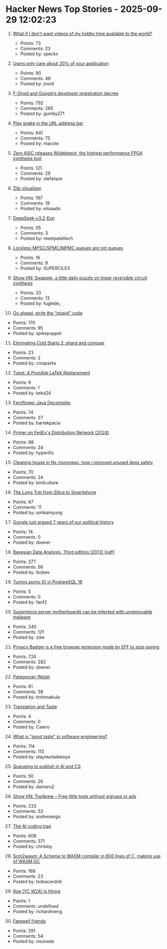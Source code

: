 # Hacker News Top Stories - 2025-09-29 12:02:23

1. [What if I don't want videos of my hobby time available to the world?](https://neilzone.co.uk/2025/09/what-if-i-dont-want-videos-of-my-hobby-time-available-to-the-entire-world/)
   - Points: 73
   - Comments: 23
   - Posted by: speckx

2. [Users only care about 20% of your application](https://idiallo.com/blog/users-only-care-about-20-percent)
   - Points: 90
   - Comments: 46
   - Posted by: jnord

3. [F-Droid and Google’s developer registration decree](https://f-droid.org/2025/09/29/google-developer-registration-decree.html)
   - Points: 792
   - Comments: 285
   - Posted by: gumby271

4. [Play snake in the URL address bar](https://demian.ferrei.ro/snake/)
   - Points: 641
   - Comments: 75
   - Posted by: macote

5. [Zero ASIC releases Wildebeest, the highest performance FPGA synthesis tool](https://www.zeroasic.com/blog/wildebeest-launch)
   - Points: 121
   - Comments: 29
   - Posted by: stefanpie

6. [Zlib visualizer](https://lynn.github.io/flateview/)
   - Points: 197
   - Comments: 19
   - Posted by: elisaado

7. [DeepSeek-v3.2-Exp](https://github.com/deepseek-ai/DeepSeek-V3.2-Exp)
   - Points: 55
   - Comments: 3
   - Posted by: meetpateltech

8. [Lockless MPSC/SPMC/MPMC queues are not queues](https://alexsaveau.dev/blog/opinions/performance/lockness/lockless-queues-are-not-queues)
   - Points: 16
   - Comments: 9
   - Posted by: SUPERCILEX

9. [Show HN: Swapple, a little daily puzzle on linear reversible circuit synthesis](https://swapple.fuglede.dk)
   - Points: 33
   - Comments: 13
   - Posted by: fuglede_

10. [Go ahead, write the “stupid” code](https://spikepuppet.io/posts/write-the-stupid-code/)
   - Points: 170
   - Comments: 95
   - Posted by: spikepuppet

11. [Eliminating Cold Starts 2: shard and conquer](https://blog.cloudflare.com/eliminating-cold-starts-2-shard-and-conquer/)
   - Points: 23
   - Comments: 2
   - Posted by: cmsparks

12. [Typst: A Possible LaTeX Replacement](https://lwn.net/Articles/1037577/)
   - Points: 9
   - Comments: 1
   - Posted by: keks24

13. [Fernflower Java Decompiler](https://github.com/JetBrains/fernflower)
   - Points: 74
   - Comments: 27
   - Posted by: bartekpacia

14. [Primer on FedEx's Distribution Network (2024)](https://ontheseams.substack.com/p/a-brief-primer-on-fedexs-distribution)
   - Points: 98
   - Comments: 24
   - Posted by: hyperific

15. [Cleaning house in Nx monorepo, how i removed unused deps safely](https://johnjames.blog/posts/cleaning-house-in-nx-monorepo-how-i-removed-120-unused-deps-safely)
   - Points: 70
   - Comments: 24
   - Posted by: birdculture

16. [The Long Trip from Silica to Smartphone](https://spectrum.ieee.org/the-long-strange-trip-from-silica-to-smartphone)
   - Points: 67
   - Comments: 11
   - Posted by: sohkamyung

17. [Google just erased 7 years of our political history](https://www.thebriefing.ie/google-just-erased-7-years-of-our-political-history/)
   - Points: 14
   - Comments: 0
   - Posted by: doener

18. [Bayesian Data Analysis, Third edition (2013) [pdf]](https://sites.stat.columbia.edu/gelman/book/BDA3.pdf)
   - Points: 277
   - Comments: 56
   - Posted by: ibobev

19. [Tuning async IO in PostgreSQL 18](https://vondra.me/posts/tuning-aio-in-postgresql-18/)
   - Points: 5
   - Comments: 0
   - Posted by: fanf2

20. [Supermicro server motherboards can be infected with unremovable malware](https://arstechnica.com/security/2025/09/supermicro-server-motherboards-can-be-infected-with-unremovable-malware/)
   - Points: 240
   - Comments: 121
   - Posted by: zdw

21. [Privacy Badger is a free browser extension made by EFF to stop spying](https://privacybadger.org/)
   - Points: 724
   - Comments: 282
   - Posted by: doener

22. [Patagonian Welsh](https://en.wikipedia.org/wiki/Patagonian_Welsh)
   - Points: 81
   - Comments: 38
   - Posted by: tintinnabula

23. [Translation and Taste](https://hedgehogreview.com/issues/lessons-of-babel/articles/translation-and-taste)
   - Points: 4
   - Comments: 0
   - Posted by: Caiero

24. [What is "good taste" in software engineering?](https://www.seangoedecke.com/taste/)
   - Points: 114
   - Comments: 113
   - Posted by: olayiwoladekoya

25. [Queueing to publish in AI and CS](https://damaru2.github.io/general/queueing_to_publish_in_AI_or_CS/)
   - Points: 50
   - Comments: 26
   - Posted by: damaru2

26. [Show HN: Toolbrew – Free little tools without signups or ads](https://toolbrew.co/)
   - Points: 233
   - Comments: 53
   - Posted by: andreisergo

27. [The AI coding trap](https://chrisloy.dev/post/2025/09/28/the-ai-coding-trap)
   - Points: 606
   - Comments: 371
   - Posted by: chrisloy

28. [Scm2wasm: A Scheme to WASM compiler in 600 lines of C, making use of WASM GC](https://git.lain.faith/iitalics/scm2wasm)
   - Points: 169
   - Comments: 23
   - Posted by: todsacerdoti

29. [Roe (YC W24) Is Hiring](undefined)
   - Points: 1
   - Comments: undefined
   - Posted by: richardmeng

30. [Farewell friends](https://humbledollar.com/forum/farewell-friends/)
   - Points: 291
   - Comments: 54
   - Posted by: mooreds

